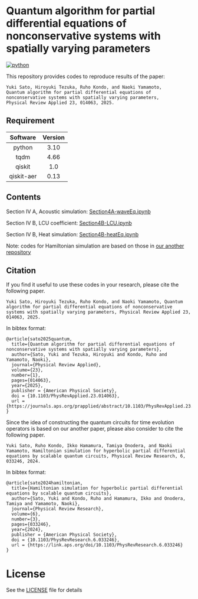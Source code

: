 # Quantum algorithm for partial differential equations of nonconservative systems with spatially varying parameters

[![python](https://img.shields.io/badge/python-v3.10-blue)](https://www.python.org/downloads/release/python-3109/)

This repository provides codes to reproduce results of the paper:
```
Yuki Sato, Hiroyuki Tezuka, Ruho Kondo, and Naoki Yamamoto,
Quantum algorithm for partial differential equations of nonconservative systems with spatially varying parameters,
Physical Review Applied 23, 014063, 2025.
```

## Requirement

|  Software  |  Version  |
| :----: | :----: |
|  python  |  3.10  |
|  tqdm  |  4.66  |
|  qiskit  |  1.0  |
| qiskit-aer | 0.13 |
 
## Contents
 
Section IV A, Acoustic simulation: [Section4A-waveEq.ipynb](/Section4A-waveEq.ipynb)

Section IV B, LCU coefficient: [Section4B-LCU.ipynb](/Section4B-LCU.ipynb)

Section IV B, Heat simulation: [Section4B-heatEq.ipynb](/Section4B-heatEq.ipynb)

Note: codes for Hamiltonian simulation are based on those in [our another repository](https://github.com/ToyotaCRDL/hamiltonian-simulation-for-hyperbolic-pde)
  
## Citation

If you find it useful to use these codes in your research, please cite the following paper.

```
Yuki Sato, Hiroyuki Tezuka, Ruho Kondo, and Naoki Yamamoto, Quantum algorithm for partial differential equations of nonconservative systems with spatially varying parameters, Physical Review Applied 23, 014063, 2025.
```

In bibtex format:
```
@article{sato2025quantum,
  title={Quantum algorithm for partial differential equations of nonconservative systems with spatially varying parameters},
  author={Sato, Yuki and Tezuka, Hiroyuki and Kondo, Ruho and Yamamoto, Naoki},
  journal={Physical Review Applied},
  volume={23},
  number={1},
  pages={014063},
  year={2025},
  publisher = {American Physical Society},
  doi = {10.1103/PhysRevApplied.23.014063},
  url = {https://journals.aps.org/prapplied/abstract/10.1103/PhysRevApplied.23.014063}
}
```


Since the idea of constructing the quantum circuits for time evolution operators is based on our another paper, please also consider to cite the following paper.
```
Yuki Sato, Ruho Kondo, Ikko Hamamura, Tamiya Onodera, and Naoki Yamamoto, Hamiltonian simulation for hyperbolic partial differential equations by scalable quantum circuits, Physical Review Research, 6, 033246, 2024.
```

In bibtex format:
```
@article{sato2024hamiltonian,
  title={Hamiltonian simulation for hyperbolic partial differential equations by scalable quantum circuits},
  author={Sato, Yuki and Kondo, Ruho and Hamamura, Ikko and Onodera, Tamiya and Yamamoto, Naoki},
  journal={Physical Review Research},
  volume={6},
  number={3},
  pages={033246},
  year={2024},
  publisher = {American Physical Society},
  doi = {10.1103/PhysRevResearch.6.033246},
  url = {https://link.aps.org/doi/10.1103/PhysRevResearch.6.033246}
}
```
 
# License

See the [LICENSE](/LICENSE.txt) file for details
